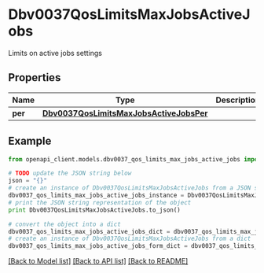 # Dbv0037QosLimitsMaxJobsActiveJobs

Limits on active jobs settings

## Properties
Name | Type | Description | Notes
------------ | ------------- | ------------- | -------------
**per** | [**Dbv0037QosLimitsMaxJobsActiveJobsPer**](Dbv0037QosLimitsMaxJobsActiveJobsPer.md) |  | [optional] 

## Example

```python
from openapi_client.models.dbv0037_qos_limits_max_jobs_active_jobs import Dbv0037QosLimitsMaxJobsActiveJobs

# TODO update the JSON string below
json = "{}"
# create an instance of Dbv0037QosLimitsMaxJobsActiveJobs from a JSON string
dbv0037_qos_limits_max_jobs_active_jobs_instance = Dbv0037QosLimitsMaxJobsActiveJobs.from_json(json)
# print the JSON string representation of the object
print Dbv0037QosLimitsMaxJobsActiveJobs.to_json()

# convert the object into a dict
dbv0037_qos_limits_max_jobs_active_jobs_dict = dbv0037_qos_limits_max_jobs_active_jobs_instance.to_dict()
# create an instance of Dbv0037QosLimitsMaxJobsActiveJobs from a dict
dbv0037_qos_limits_max_jobs_active_jobs_form_dict = dbv0037_qos_limits_max_jobs_active_jobs.from_dict(dbv0037_qos_limits_max_jobs_active_jobs_dict)
```
[[Back to Model list]](../README.md#documentation-for-models) [[Back to API list]](../README.md#documentation-for-api-endpoints) [[Back to README]](../README.md)


